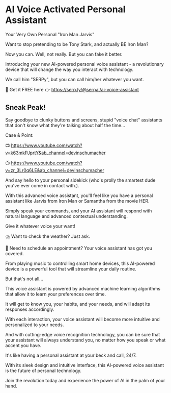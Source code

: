 # AI Voice Activated Personal Assistant

Your Very Own Personal "Iron Man Jarvis"

Want to stop pretending to be Tony Stark, and actually BE Iron Man?

Now you can. Well, not really. But you can fake it better.

Introducing your new AI-powered personal voice assistant - a revolutionary device that will change the way you interact with technology.

We call him "SERPy", but you can call him/her whatever you want.

🎁 Get it FREE here 👉 https://serp.ly/@serpai/ai-voice-assistant

## Sneak Peak!

Say goodbye to clunky buttons and screens, stupid "voice chat" assistants that don't know what they're talking about half the time...

Case & Point:

📺 https://www.youtube.com/watch?v=k63mkPJprtY&ab_channel=devinschumacher

📺 https://www.youtube.com/watch?v=zr_3Lr0q6LE&ab_channel=devinschumacher

And say hello to your personal sidekick (who's prolly the smartest dude you've ever come in contact with.).

With this advanced voice assistant, you'll feel like you have a personal assistant like Jarvis from Iron Man or Samantha from the movie HER.

Simply speak your commands, and your AI assistant will respond with natural language and advanced contextual understanding.

Give it whatever voice your want!

⛈️ Want to check the weather? Just ask.

📅 Need to schedule an appointment? Your voice assistant has got you covered.

From playing music to controlling smart home devices, this AI-powered device is a powerful tool that will streamline your daily routine.

But that's not all...

This voice assistant is powered by advanced machine learning algorithms that allow it to learn your preferences over time.

It will get to know you, your habits, and your needs, and will adapt its responses accordingly.

With each interaction, your voice assistant will become more intuitive and personalized to your needs.

And with cutting-edge voice recognition technology, you can be sure that your assistant will always understand you, no matter how you speak or what accent you have.

It's like having a personal assistant at your beck and call, 24/7.

With its sleek design and intuitive interface, this AI-powered voice assistant is the future of personal technology.

Join the revolution today and experience the power of AI in the palm of your hand.
